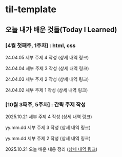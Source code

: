 # til-template

## 오늘 내가 배운 것들(Today I Learned)

### [4월 첫째주, 1주차] : html, css

24.04.05 세부 주제 4 작성 (상세 내역 링크)

24.04.04 세부 주제 3 작성 (상세 내역 링크)

24.04.03 세부 주제 2 작성 (상세 내역 링크)

24.04.02 세부 주제 1 작성 (상세 내역 링크)

### [10월 3째주, 5주차] : 간략 주제 작성 

2025.10.21 세부 주제 4 작성 (상세 내역 링크)

yy.mm.dd 세부 주제 3 작성 (상세 내역 링크)

yy.mm.dd 세부 주제 2 작성 (상세 내역 링크)

2025.10.21 오늘 배운 내용 정리 ([상세 내역 링크]([https://github.com/kakao-cloud-edu-5/til-template/blob/main/Jan/yyyy-mm-dd](https://qkrwltnzheld.tistory.com/88)))
